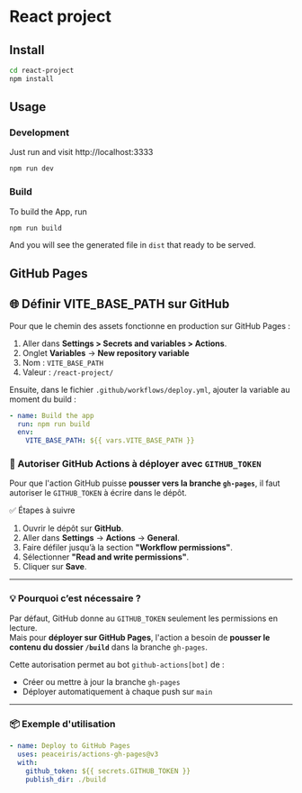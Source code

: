 # React project

## Install

```bash
cd react-project
npm install
```

## Usage

### Development

Just run and visit http://localhost:3333

```bash
npm run dev
```

### Build

To build the App, run

```bash
npm run build
```

And you will see the generated file in `dist` that ready to be served.

## GitHub Pages

## 🌐 Définir VITE_BASE_PATH sur GitHub

Pour que le chemin des assets fonctionne en production sur GitHub Pages :

1. Aller dans **Settings > Secrets and variables > Actions**.
2. Onglet **Variables** → **New repository variable**
3. Nom : `VITE_BASE_PATH`
4. Valeur : `/react-project/`

Ensuite, dans le fichier `.github/workflows/deploy.yml`, ajouter la variable au moment du build :

```yaml
- name: Build the app
  run: npm run build
  env:
    VITE_BASE_PATH: ${{ vars.VITE_BASE_PATH }}
```

### 🔐 Autoriser GitHub Actions à déployer avec `GITHUB_TOKEN`

Pour que l'action GitHub puisse **pousser vers la branche `gh-pages`**, il faut autoriser le `GITHUB_TOKEN` à écrire dans le dépôt.

✅ Étapes à suivre

1. Ouvrir le dépôt sur **GitHub**.
2. Aller dans **Settings** → **Actions** → **General**.
3. Faire défiler jusqu’à la section **"Workflow permissions"**.
4. Sélectionner **"Read and write permissions"**.
5. Cliquer sur **Save**.

---

### 💡 Pourquoi c’est nécessaire ?

Par défaut, GitHub donne au `GITHUB_TOKEN` seulement les permissions en lecture.  
Mais pour **déployer sur GitHub Pages**, l'action a besoin de **pousser le contenu du dossier `/build`** dans la branche `gh-pages`.

Cette autorisation permet au bot `github-actions[bot]` de :

- Créer ou mettre à jour la branche `gh-pages`
- Déployer automatiquement à chaque push sur `main`

---

### 📦 Exemple d'utilisation

```yaml
- name: Deploy to GitHub Pages
  uses: peaceiris/actions-gh-pages@v3
  with:
    github_token: ${{ secrets.GITHUB_TOKEN }}
    publish_dir: ./build
```